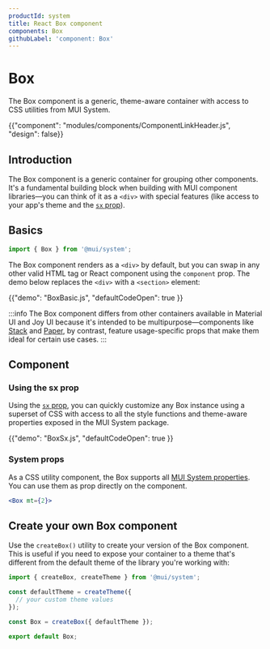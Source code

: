 ```yaml
---
productId: system
title: React Box component
components: Box
githubLabel: 'component: Box'
---
```


# Box

<p class="description">The Box component is a generic, theme-aware container with access to CSS utilities from MUI System.</p>

{{"component": "modules/components/ComponentLinkHeader.js", "design": false}}

## Introduction

The Box component is a generic container for grouping other components.
It's a fundamental building block when building with MUI component libraries—you can think of it as a `<div>` with special features (like access to your app's theme and the [`sx` prop](/system/getting-started/the-sx-prop/)).

## Basics

```jsx
import { Box } from '@mui/system';
```

The Box component renders as a `<div>` by default, but you can swap in any other valid HTML tag or React component using the `component` prop.
The demo below replaces the `<div>` with a `<section>` element:

{{"demo": "BoxBasic.js", "defaultCodeOpen": true }}

:::info
The Box component differs from other containers available in Material UI and Joy UI because it's intended to be multipurpose—components like [Stack](/material-ui/react-stack/) and [Paper](/material-ui/react-paper), by contrast, feature usage-specific props that make them ideal for certain use cases.
:::

## Component

### Using the sx prop

Using the [`sx` prop](/system/getting-started/the-sx-prop/), you can quickly customize any Box instance using a superset of CSS with access to all the style functions and theme-aware properties exposed in the MUI System package.

{{"demo": "BoxSx.js", "defaultCodeOpen": true }}

### System props

As a CSS utility component, the Box supports all [MUI System properties](/system/properties/).
You can use them as prop directly on the component.

```jsx
<Box mt={2}>
```

## Create your own Box component

Use the `createBox()` utility to create your version of the Box component.
This is useful if you need to expose your container to a theme that's different from the default theme of the library you're working with:

```js
import { createBox, createTheme } from '@mui/system';

const defaultTheme = createTheme({
  // your custom theme values
});

const Box = createBox({ defaultTheme });

export default Box;
```
